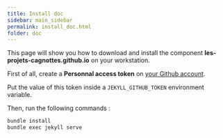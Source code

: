 ```yaml
---
title: Install doc
sidebar: main_sidebar
permalink: install_doc.html
folder: doc
---
```


This page will show you how to download and install the component **les-projets-cagnottes.github.io** on your workstation.

First of all, create a **Personnal access token** on [your Github account](https://github.com/settings/tokens).

Put the value of this token inside a `JEKYLL_GITHUB_TOKEN` environment variable.

Then, run the following commands :

```bash
bundle install
bundle exec jekyll serve
```
